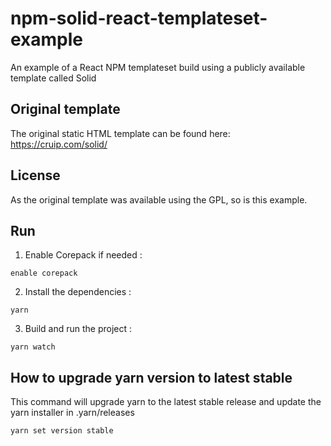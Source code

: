 # npm-solid-react-templateset-example
An example of a React NPM templateset build using a publicly available template called Solid

## Original template

The original static HTML template can be found here: https://cruip.com/solid/

## License 

As the original template was available using the GPL, so is this example. 

## Run

1) Enable Corepack if needed : 

`enable corepack`

2) Install the dependencies :

``yarn``

3) Build and run the project :

``yarn watch``

## How to upgrade yarn version to latest stable

This command will upgrade yarn  to the latest stable release and update the yarn installer in .yarn/releases

``yarn set version stable``


